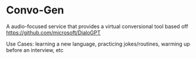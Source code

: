 # Convo-Gen
A audio-focused service that provides a virtual conversional tool based off https://github.com/microsoft/DialoGPT 

Use Cases: learning a new language, practicing jokes/routines, warming up before an interview, etc
